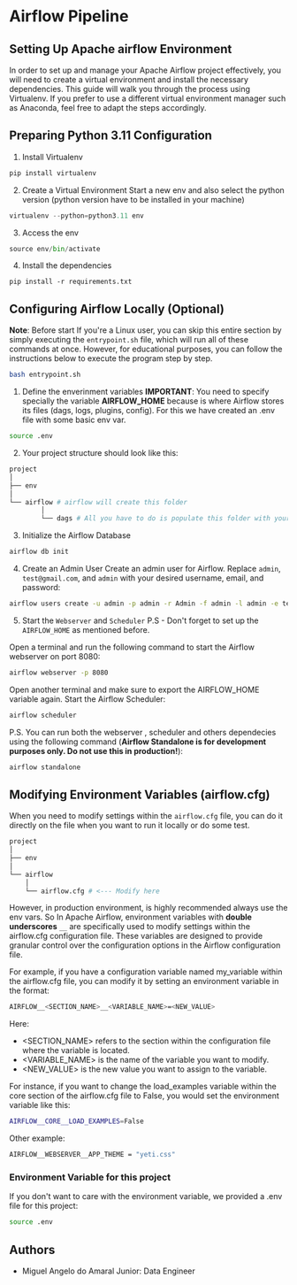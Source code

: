 # Airflow Pipeline

## Setting Up Apache airflow Environment
In order to set up and manage your Apache Airflow project effectively, you will need to create a virtual environment and install the necessary dependencies. This guide will walk you through the process using Virtualenv. If you prefer to use a different virtual environment manager such as Anaconda, feel free to adapt the steps accordingly.

## Preparing Python 3.11 Configuration

1. Install Virtualenv
```python
pip install virtualenv
```
2. Create a Virtual Environment
Start a new env and also select the python version (python version have to be installed in your machine)
```python
virtualenv --python=python3.11 env
```
3. Access the env
```python
source env/bin/activate
```
4. Install the dependencies
```
pip install -r requirements.txt
```

## Configuring Airflow Locally (Optional)
**Note**: Before start If you're a Linux user, you can skip this entire section by simply executing the `entrypoint.sh` file, which will run all of these commands at once. However, for educational purposes, you can follow the instructions below to execute the program step by step.

```bash
bash entrypoint.sh
```

1. Define the enverinment variables
**IMPORTANT**: You need to specify specially the variable  **AIRFLOW_HOME** because is where Airflow stores its files (dags, logs, plugins, config). For this we have created an .env file with some basic env var.

```bash
source .env
```

2. Your project structure should look like this:
```bash
project
│
├── env
│
└── airflow # airflow will create this folder
        │
        └── dags # All you have to do is populate this folder with your DAGs
```
3. Initialize the Airflow Database

```bash
airflow db init
```

4. Create an Admin User
Create an admin user for Airflow. Replace `admin`, `test@gmail.com`, and `admin` with your desired username, email, and password:

```bash
airflow users create -u admin -p admin -r Admin -f admin -l admin -e test@gmail.com
```

5. Start the `Webserver` and `Scheduler` 
P.S - Don't forget to set up the `AIRFLOW_HOME` as mentioned before.

Open a terminal and run the following command to start the Airflow webserver on port 8080:
```bash
airflow webserver -p 8080
```

Open another terminal and make sure to export the AIRFLOW_HOME variable again. Start the Airflow Scheduler:
```bash
airflow scheduler
```
P.S. You can run both the webserver , scheduler and others dependecies using the following command (**Airflow Standalone is for development purposes only. Do not use this in production!**):

```bash
airflow standalone
```

## Modifying Environment Variables (airflow.cfg)
When you need to modify settings within the `airflow.cfg` file, you can do it directly on the file when you want to run it locally or do some test.
```bash
project
│
├── env
│
└── airflow
    │
    └── airflow.cfg # <--- Modify here       
```

However, in production environment, is highly recommended always use the env vars. So In Apache Airflow, environment variables with **double underscores** `__` are specifically used to modify settings within the airflow.cfg configuration file. These variables are designed to provide granular control over the configuration options in the Airflow configuration file.

For example, if you have a configuration variable named my_variable within the airflow.cfg file, you can modify it by setting an environment variable in the format:

```bash
AIRFLOW__<SECTION_NAME>__<VARIABLE_NAME>=<NEW_VALUE>
```
Here: 
- <SECTION_NAME> refers to the section within the configuration file where the variable is located.
- <VARIABLE_NAME> is the name of the variable you want to modify.
- <NEW_VALUE> is the new value you want to assign to the variable.

For instance, if you want to change the load_examples variable within the core section of the airflow.cfg file to False, you would set the environment variable like this:

```bash
AIRFLOW__CORE__LOAD_EXAMPLES=False
```

Other example:

```bash
AIRFLOW__WEBSERVER__APP_THEME = "yeti.css"
```

### Environment Variable for this project
If you don't want to care with the environment variable, we provided a .env file for this project:
```bash
source .env
```

## Authors

- Miguel Angelo do Amaral Junior: Data Engineer